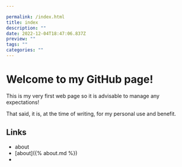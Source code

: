 ```yaml
---

permalink: /index.html
title: index
description: ""
date: 2022-12-04T18:47:06.837Z
preview: ""
tags: ""
categories: ""
---
```

# Welcome to my GitHub page!

This is my very first web page so it is advisable to manage any expectations!

That said, it is, at the time of writing, for my personal use and benefit.


## Links

* about
* [about]({% about.md %})
* 





